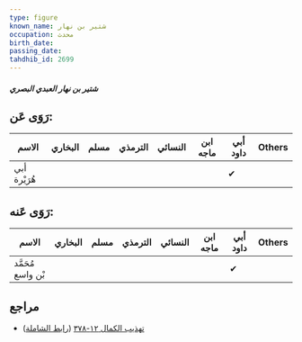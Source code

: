 ```yaml
---
type: figure
known_name: شتير بن نهار
occupation: محدث
birth_date:
passing_date:
tahdhib_id: 2699
---
```

##### شتير بن نهار العبدي البصري

## رَوَى عَن:
| الاسم        | البخاري | مسلم | الترمذي | النسائي | ابن ماجه | أبي داود | Others |
| ------------ | ------- | ---- | ------- | ------- | -------- | -------- | ------ |
| أبي هُرَيْرة |         |      |         |         |          | ✔        |        |
## رَوَى عَنه:
| الاسم             | البخاري | مسلم | الترمذي | النسائي | ابن ماجه | أبي داود | Others |
| ----------------- | ------- | ---- | ------- | ------- | -------- | -------- | ------ |
| مُحَمَّد بْن واسع |         |      |         |         |          | ✔        |        |
## مراجع
- [تهذيب الكمال ١٢-٣٧٨](obsidian://open?vault=Tahdhib-al-Kamal&file=Figures/٢٦٩٩-شتير%20بن%20نهار%20العبدي%20البصري) ([رابط الشاملة](https://shamela.ws/book/3722/6151))